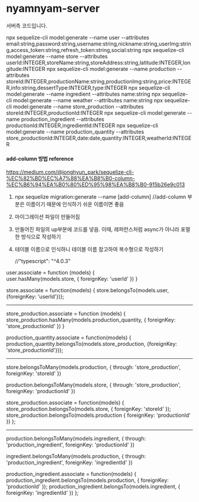 # nyamnyam-server

서버측 코드입니다.

npx sequelize-cli model:generate --name user --attributes email:string,password:string,username:string,nickname:string,userImg:string,access_token:string,refresh_token:string,social:string
npx sequelize-cli model:generate --name store --attributes userId:INTEGER,storeName:string,storeAddress:string,latitude:INTEGER,longitude:INTEGER
npx sequelize-cli model:generate --name production --attributes storeId:INTEGER,productionName:string,productionImg:string,price:INTEGER,info:string,dessertType:INTEGER,type:INTEGER
npx sequelize-cli model:generate --name ingredient --attributes name:string
npx sequelize-cli model:generate --name weather --attributes name:string
npx sequelize-cli model:generate --name store_production --attributes storeId:INTEGER,productionId:INTEGER
npx sequelize-cli model:generate --name production_ingredient --attributes productionId:INTEGER,ingredientId:INTEGER
npx sequelize-cli model:generate --name production_quantity --attributes store_productionId:INTEGER,date:date,quantity:INTEGER,weatherId:INTEGER

#### add-column 방법 reference

https://medium.com/@jonghyun_park/sequelize-cli-%EC%82%BD%EC%A7%88%EA%B8%B0-column-%EC%B6%94%EA%B0%80%ED%95%98%EA%B8%B0-915b26e9c013

1. npx sequelize migration:generate --name [add-column] //add-column 부분은 이름이기 때문에 인식하기 쉬운 이름이면 좋음
2. 마이그레이션 파일이 만들어짐
3. 만들어진 파일의 up부분에 코드를 넣음. 이때, 레퍼런스처럼 async가 아니라 포멀한 방식으로 작성하기
4. 테이블 이름으로 인식하니 테이블 이름 참고하여 복수형으로 작성하기

   //"typescript": "^4.0.3"

user.associate = function (models) {  
user.hasMany(models.store, { foreignKey: 'userId' })
}

store.associate = function(models) {
store.belongsTo(models.user, {foreignKey: 'userId'})};

---

store_production.associate = function (models) {  
store_production.hasMany(models.production_quantity, { foreignKey: 'store_productionId' })
}

production_quantity.associate = function(models) {
production_quantity.belongsTo(models.store_production, {foreignKey: 'store_productionId'})};

---

store.belongsToMany(models.production, {
through: 'store_production',
foreignKey: 'storeId'
})

production.belongsToMany(models.store, {
through: 'store_production',
foreignKey: 'productionId'
})

store_production.associate = function(models) {
store_production.belongsTo(models.store, {
foreignKey: 'storeId'
});
store_production.belongsTo(models.production {
foreignKey: 'productionId'
})
};

---

production.belongsToMany(models.ingredient, {
through: 'production_ingredient',
foreignKey: 'productionId'
})

ingredient.belongsToMany(models.production, {
through: 'production_ingredient',
foreignKey: 'ingredientId'
})

production_ingredient.associate = function(models) {
production_ingredient.belongsTo(models.production, {
foreignKey: 'productionId'
});
production_ingredient.belongsTo(models.ingredient, {
foreignKey: 'ingredientId'
})
};

